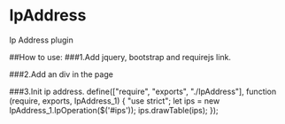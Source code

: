 # IpAddress
Ip Address plugin

##How to use:
###1.Add jquery, bootstrap and requirejs link.
  <link rel="stylesheet" href="app.css" type="text/css" />
  <link href="Content/bootstrap.css" rel="stylesheet" />
  <script src="Scripts/jquery-3.1.1.js"></script>
  <script src="Scripts/bootstrap.js"></script>
  <script data-main="app" type="text/javascript" src="require.js"></script>

###2.Add an div in the page
        <div id="ips">
                </div>

###3.Init ip address.
                define(["require", "exports", "./IpAddress"], function (require, exports, IpAddress_1) {
                "use strict";
                let ips = new IpAddress_1.IpOperation($('#ips'));
                ips.drawTable(ips);
                });
